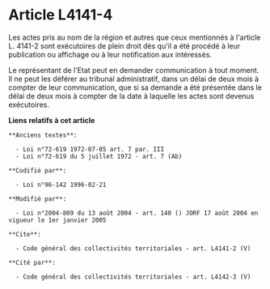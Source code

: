 # Article L4141-4

Les actes pris au nom de la région et autres que ceux mentionnés à l'article L. 4141-2 sont exécutoires de plein droit dès
qu'il a été procédé à leur publication ou affichage ou à leur notification aux intéressés. 

Le représentant de l'Etat peut en demander communication à tout moment. Il ne peut les déférer au tribunal administratif,
dans un délai de deux mois à compter de leur communication, que si sa demande a été présentée dans le délai de deux mois à
compter de la date à laquelle les actes sont devenus exécutoires.

**Liens relatifs à cet article**

	**Anciens textes**:

	  - Loi n°72-619 1972-07-05 art. 7 par. III
	  - Loi n°72-619 du 5 juillet 1972 - art. 7 (Ab)

	**Codifié par**:

	  - Loi n°96-142 1996-02-21

	**Modifié par**:

	  - Loi n°2004-809 du 13 août 2004 - art. 140 () JORF 17 août 2004 en vigueur le 1er janvier 2005

	**Cite**:

	  - Code général des collectivités territoriales - art. L4141-2 (V)

	**Cité par**:

	  - Code général des collectivités territoriales - art. L4142-3 (V)
